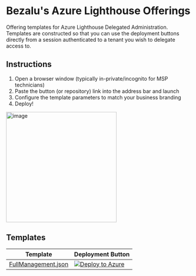 # Bezalu's Azure Lighthouse Offerings

Offering templates for Azure Lighthouse Delegated Administration.  
Templates are constructed so that you can use the deployment buttons directly from a session authenticated to a tenant you wish to delegate access to.  

## Instructions

1. Open a browser window (typically in-private/incognito for MSP technicians)
2. Paste the button (or repository) link into the address bar and launch
3. Configure the template parameters to match your business branding  
4. Deploy!

<img height="300" alt="image" src="https://github.com/user-attachments/assets/f4fb825a-997f-469f-af54-92d6b809a77e" />

## Templates

| Template | Deployment Button |
|----------|-------------------|
| [FullManagement.json](FullManagement.json) | [![Deploy to Azure](https://aka.ms/deploytoazurebutton)](https://portal.azure.com/#create/Microsoft.Template/uri/https%3A%2F%2Fraw.githubusercontent.com%2FBezaluLLC%2FLighthouse-Offerings%2Frefs%2Fheads%2Fmain%2FFullManagement.json) |
